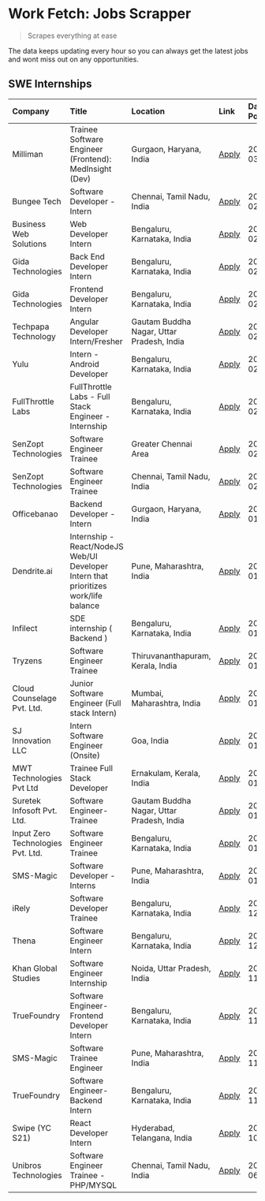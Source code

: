 # Work Fetch: Jobs Scrapper
> Scrapes everything at ease

The data keeps updating every hour so you can always get the latest jobs and wont miss out on any opportunities.

## SWE Internships
<!--START_SECTION:workfetch-->
| Company                           | Title                                                                                | Location                                  | Link                                                                                                                                                                                                                                                                                             | Date Posted   |
|:----------------------------------|:-------------------------------------------------------------------------------------|:------------------------------------------|:-------------------------------------------------------------------------------------------------------------------------------------------------------------------------------------------------------------------------------------------------------------------------------------------------|:--------------|
| Milliman                          | Trainee Software Engineer (Frontend): MedInsight (Dev)                               | Gurgaon, Haryana, India                   | [Apply](https://in.linkedin.com/jobs/view/trainee-software-engineer-frontend-medinsight-dev-at-milliman-3792874280?refId=hMBYkZkpdMcxx%2F8yx51nCA%3D%3D&trackingId=zT5inwACx5ITPCubVSIwVg%3D%3D&position=4&pageNum=0&trk=public_jobs_jserp-result_search-card)                                   | 2024-03-01    |
| Bungee Tech                       | Software Developer - Intern                                                          | Chennai, Tamil Nadu, India                | [Apply](https://in.linkedin.com/jobs/view/software-developer-intern-at-bungee-tech-3842220746?refId=EHYPTQZq9CmCbbo04UbqWQ%3D%3D&trackingId=BjMR1jwZVBC5Ar1ds1%2BSEw%3D%3D&position=24&pageNum=1&trk=public_jobs_jserp-result_search-card)                                                       | 2024-02-28    |
| Business Web Solutions            | Web Developer Intern                                                                 | Bengaluru, Karnataka, India               | [Apply](https://in.linkedin.com/jobs/view/web-developer-intern-at-business-web-solutions-3839906144?refId=hMBYkZkpdMcxx%2F8yx51nCA%3D%3D&trackingId=TAsqX6ZhXLlDrr7q76iY4A%3D%3D&position=15&pageNum=0&trk=public_jobs_jserp-result_search-card)                                                 | 2024-02-26    |
| Gida Technologies                 | Back End Developer Intern                                                            | Bengaluru, Karnataka, India               | [Apply](https://in.linkedin.com/jobs/view/back-end-developer-intern-at-gida-technologies-3836849295?refId=EHYPTQZq9CmCbbo04UbqWQ%3D%3D&trackingId=o21%2Fbgzr1tPwtIVc1m%2BrTw%3D%3D&position=19&pageNum=1&trk=public_jobs_jserp-result_search-card)                                               | 2024-02-23    |
| Gida Technologies                 | Frontend Developer Intern                                                            | Bengaluru, Karnataka, India               | [Apply](https://in.linkedin.com/jobs/view/frontend-developer-intern-at-gida-technologies-3836040945?refId=hMBYkZkpdMcxx%2F8yx51nCA%3D%3D&trackingId=52pJmOsaSV3oiR0MN3z2Xw%3D%3D&position=12&pageNum=0&trk=public_jobs_jserp-result_search-card)                                                 | 2024-02-21    |
| Techpapa Technology               | Angular Developer Intern/Fresher                                                     | Gautam Buddha Nagar, Uttar Pradesh, India | [Apply](https://in.linkedin.com/jobs/view/angular-developer-intern-fresher-at-techpapa-technology-3834305862?refId=EHYPTQZq9CmCbbo04UbqWQ%3D%3D&trackingId=PcCxvF4hBI5zKAI7uR2DHA%3D%3D&position=22&pageNum=1&trk=public_jobs_jserp-result_search-card)                                          | 2024-02-20    |
| Yulu                              | Intern - Android Developer                                                           | Bengaluru, Karnataka, India               | [Apply](https://in.linkedin.com/jobs/view/intern-android-developer-at-yulu-3834459982?refId=EHYPTQZq9CmCbbo04UbqWQ%3D%3D&trackingId=LGursDULJ8yS9azrObY%2BNQ%3D%3D&position=20&pageNum=1&trk=public_jobs_jserp-result_search-card)                                                               | 2024-02-19    |
| FullThrottle Labs                 | FullThrottle Labs - Full Stack Engineer - Internship                                 | Bengaluru, Karnataka, India               | [Apply](https://in.linkedin.com/jobs/view/fullthrottle-labs-full-stack-engineer-internship-at-fullthrottle-labs-3829636016?refId=EHYPTQZq9CmCbbo04UbqWQ%3D%3D&trackingId=UwBsS5AfPMnSKapvvkFyQA%3D%3D&position=21&pageNum=1&trk=public_jobs_jserp-result_search-card)                            | 2024-02-17    |
| SenZopt Technologies              | Software Engineer Trainee                                                            | Greater Chennai Area                      | [Apply](https://in.linkedin.com/jobs/view/software-engineer-trainee-at-senzopt-technologies-3827688781?refId=EHYPTQZq9CmCbbo04UbqWQ%3D%3D&trackingId=Fuf29XRSz2qhjrPi2Ynv6g%3D%3D&position=2&pageNum=1&trk=public_jobs_jserp-result_search-card)                                                 | 2024-02-12    |
| SenZopt Technologies              | Software Engineer Trainee                                                            | Chennai, Tamil Nadu, India                | [Apply](https://in.linkedin.com/jobs/view/software-engineer-trainee-at-senzopt-technologies-3827686880?refId=EHYPTQZq9CmCbbo04UbqWQ%3D%3D&trackingId=8gmNVEjQvP22WybgabsptA%3D%3D&position=14&pageNum=1&trk=public_jobs_jserp-result_search-card)                                                | 2024-02-12    |
| Officebanao                       | Backend Developer - Intern                                                           | Gurgaon, Haryana, India                   | [Apply](https://in.linkedin.com/jobs/view/backend-developer-intern-at-officebanao-3814263731?refId=hMBYkZkpdMcxx%2F8yx51nCA%3D%3D&trackingId=7MX76xysD2FYecwiuKlbfw%3D%3D&position=19&pageNum=0&trk=public_jobs_jserp-result_search-card)                                                        | 2024-01-31    |
| Dendrite.ai                       | Internship - React/NodeJS Web/UI Developer Intern that prioritizes work/life balance | Pune, Maharashtra, India                  | [Apply](https://in.linkedin.com/jobs/view/internship-react-nodejs-web-ui-developer-intern-that-prioritizes-work-life-balance-at-dendrite-ai-3818948068?refId=EHYPTQZq9CmCbbo04UbqWQ%3D%3D&trackingId=ePIOOAjDwms9tyJ8Bo81sQ%3D%3D&position=1&pageNum=1&trk=public_jobs_jserp-result_search-card) | 2024-01-31    |
| Infilect                          | SDE internship ( Backend )                                                           | Bengaluru, Karnataka, India               | [Apply](https://in.linkedin.com/jobs/view/sde-internship-backend-at-infilect-3815120558?refId=hMBYkZkpdMcxx%2F8yx51nCA%3D%3D&trackingId=GWlKwFDSx8rkcwTFvWAxQg%3D%3D&position=20&pageNum=0&trk=public_jobs_jserp-result_search-card)                                                             | 2024-01-25    |
| Tryzens                           | Software Engineer Trainee                                                            | Thiruvananthapuram, Kerala, India         | [Apply](https://in.linkedin.com/jobs/view/software-engineer-trainee-at-tryzens-3809363491?refId=EHYPTQZq9CmCbbo04UbqWQ%3D%3D&trackingId=izBNBR8Rfh6vDvLoNutipw%3D%3D&position=6&pageNum=1&trk=public_jobs_jserp-result_search-card)                                                              | 2024-01-18    |
| Cloud Counselage Pvt. Ltd.        | Junior Software Engineer (Full stack Intern)                                         | Mumbai, Maharashtra, India                | [Apply](https://in.linkedin.com/jobs/view/junior-software-engineer-full-stack-intern-at-cloud-counselage-pvt-ltd-3803132814?refId=hMBYkZkpdMcxx%2F8yx51nCA%3D%3D&trackingId=yPk6JLt6QEsoSM1aN%2BEG0A%3D%3D&position=21&pageNum=0&trk=public_jobs_jserp-result_search-card)                       | 2024-01-11    |
| SJ Innovation LLC                 | Intern Software Engineer (Onsite)                                                    | Goa, India                                | [Apply](https://in.linkedin.com/jobs/view/intern-software-engineer-onsite-at-sj-innovation-llc-3799959011?refId=EHYPTQZq9CmCbbo04UbqWQ%3D%3D&trackingId=vbmsvqbdFBMJRb6Izt1ACA%3D%3D&position=10&pageNum=1&trk=public_jobs_jserp-result_search-card)                                             | 2024-01-11    |
| MWT Technologies Pvt Ltd          | Trainee Full Stack Developer                                                         | Ernakulam, Kerala, India                  | [Apply](https://in.linkedin.com/jobs/view/trainee-full-stack-developer-at-mwt-technologies-pvt-ltd-3800921715?refId=hMBYkZkpdMcxx%2F8yx51nCA%3D%3D&trackingId=ZQKnE9VCgBgaul7Ra7xfAQ%3D%3D&position=5&pageNum=0&trk=public_jobs_jserp-result_search-card)                                        | 2024-01-09    |
| Suretek Infosoft Pvt. Ltd.        | Software Engineer-Trainee                                                            | Gautam Buddha Nagar, Uttar Pradesh, India | [Apply](https://in.linkedin.com/jobs/view/software-engineer-trainee-at-suretek-infosoft-pvt-ltd-3800934643?refId=hMBYkZkpdMcxx%2F8yx51nCA%3D%3D&trackingId=W9Q7QjeMp19wxR71noL06g%3D%3D&position=16&pageNum=0&trk=public_jobs_jserp-result_search-card)                                          | 2024-01-09    |
| Input Zero Technologies Pvt. Ltd. | Software Engineer Trainee                                                            | Bengaluru, Karnataka, India               | [Apply](https://in.linkedin.com/jobs/view/software-engineer-trainee-at-input-zero-technologies-pvt-ltd-3800927643?refId=hMBYkZkpdMcxx%2F8yx51nCA%3D%3D&trackingId=MxA62E4Az5qsfQH2X5bRnA%3D%3D&position=23&pageNum=0&trk=public_jobs_jserp-result_search-card)                                   | 2024-01-09    |
| SMS-Magic                         | Software Developer -Interns                                                          | Pune, Maharashtra, India                  | [Apply](https://in.linkedin.com/jobs/view/software-developer-interns-at-sms-magic-3799485343?refId=EHYPTQZq9CmCbbo04UbqWQ%3D%3D&trackingId=bhzI2%2FfjHAu%2BZDVKsUyxdw%3D%3D&position=3&pageNum=1&trk=public_jobs_jserp-result_search-card)                                                       | 2024-01-05    |
| iRely                             | Software Developer Trainee                                                           | Bengaluru, Karnataka, India               | [Apply](https://in.linkedin.com/jobs/view/software-developer-trainee-at-irely-3801577534?refId=hMBYkZkpdMcxx%2F8yx51nCA%3D%3D&trackingId=liD6RA0v42wL3%2FqXItXhbA%3D%3D&position=9&pageNum=0&trk=public_jobs_jserp-result_search-card)                                                           | 2023-12-22    |
| Thena                             | Software Engineer Intern                                                             | Bengaluru, Karnataka, India               | [Apply](https://in.linkedin.com/jobs/view/software-engineer-intern-at-thena-3778731751?refId=hMBYkZkpdMcxx%2F8yx51nCA%3D%3D&trackingId=8JJlT81N0gzXfUwDpOh8Fg%3D%3D&position=11&pageNum=0&trk=public_jobs_jserp-result_search-card)                                                              | 2023-12-05    |
| Khan Global Studies               | Software Engineer Internship                                                         | Noida, Uttar Pradesh, India               | [Apply](https://in.linkedin.com/jobs/view/software-engineer-internship-at-khan-global-studies-3766942197?refId=EHYPTQZq9CmCbbo04UbqWQ%3D%3D&trackingId=ae4nqyNMagkEUUZVkRdiZg%3D%3D&position=15&pageNum=1&trk=public_jobs_jserp-result_search-card)                                              | 2023-11-27    |
| TrueFoundry                       | Software Engineer- Frontend Developer Intern                                         | Bengaluru, Karnataka, India               | [Apply](https://in.linkedin.com/jobs/view/software-engineer-frontend-developer-intern-at-truefoundry-3790095058?refId=hMBYkZkpdMcxx%2F8yx51nCA%3D%3D&trackingId=9kepIkoz8QjYkA5Zh9SQYA%3D%3D&position=10&pageNum=0&trk=public_jobs_jserp-result_search-card)                                     | 2023-11-24    |
| SMS-Magic                         | Software Trainee Engineer                                                            | Pune, Maharashtra, India                  | [Apply](https://in.linkedin.com/jobs/view/software-trainee-engineer-at-sms-magic-3761409781?refId=hMBYkZkpdMcxx%2F8yx51nCA%3D%3D&trackingId=yzCllb7T%2FyoXySkNO9id%2Bg%3D%3D&position=22&pageNum=0&trk=public_jobs_jserp-result_search-card)                                                     | 2023-11-16    |
| TrueFoundry                       | Software Engineer-Backend Intern                                                     | Bengaluru, Karnataka, India               | [Apply](https://in.linkedin.com/jobs/view/software-engineer-backend-intern-at-truefoundry-3779508170?refId=hMBYkZkpdMcxx%2F8yx51nCA%3D%3D&trackingId=L30FeJewB%2F44FjrXYazalQ%3D%3D&position=25&pageNum=0&trk=public_jobs_jserp-result_search-card)                                              | 2023-11-10    |
| Swipe (YC S21)                    | React Developer Intern                                                               | Hyderabad, Telangana, India               | [Apply](https://in.linkedin.com/jobs/view/react-developer-intern-at-swipe-yc-s21-3737600089?refId=hMBYkZkpdMcxx%2F8yx51nCA%3D%3D&trackingId=YUnGeQkrYabCWp34Ji77Mw%3D%3D&position=13&pageNum=0&trk=public_jobs_jserp-result_search-card)                                                         | 2023-10-13    |
| Unibros Technologies              | Software Engineer Trainee - PHP/MYSQL                                                | Chennai, Tamil Nadu, India                | [Apply](https://in.linkedin.com/jobs/view/software-engineer-trainee-php-mysql-at-unibros-technologies-3656599241?refId=EHYPTQZq9CmCbbo04UbqWQ%3D%3D&trackingId=wus0OMzno0aDrDyCTqNZsQ%3D%3D&position=4&pageNum=1&trk=public_jobs_jserp-result_search-card)                                       | 2023-06-12    |
<!--END_SECTION:workfetch-->
